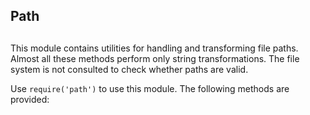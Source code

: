 ## Path

## 

This module contains utilities for handling and transforming file
paths. Almost all these methods perform only string transformations.
The file system is not consulted to check whether paths are valid.

Use `require('path')` to use this module. The following methods are provided: